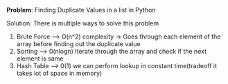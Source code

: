 **Problem**: Finding Duplicate Values in a list in Python

Solution: There is multiple ways to solve this problem

1. Brute Force --> O(n^2) complexity -> Goes through each element of the array before finding out the duplicate value
2. Sorting --> 0(nlogn) Iterate through the array and check if the next element is same
3. Hash Table --> 0(1) we can perform lookup in constant time(tradeoff it takes lot of space in memory)